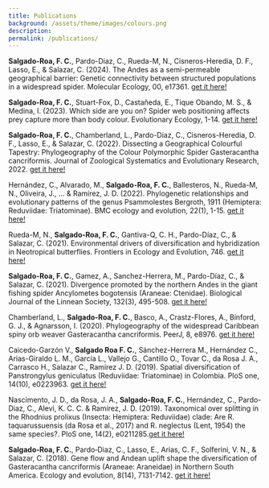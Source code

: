 ```yaml
---
title: Publications
background: /assets/theme/images/colours.png
description: 
permalink: /publications/
---
```


**Salgado-Roa, F. C.**, Pardo-Diaz, C., Rueda-M, N., Cisneros-Heredia, D. F., Lasso, E., & Salazar, C. (2024). The Andes as a semi-permeable geographical barrier: Genetic connectivity between structured populations in a widespread spider. Molecular Ecology, 00, e17361. [get it here!]() 

**Salgado-Roa, F. C.**, Stuart-Fox, D., Castañeda, E., Tique Obando, M. S., & Medina, I. (2023). Which side are you on? Spider web positioning affects prey capture more than body colour. Evolutionary Ecology, 1-14. [get it here!]()

**Salgado-Roa, F. C.**, Chamberland, L., Pardo-Diaz, C., Cisneros-Heredia, D. F., Lasso, E., & Salazar, C. (2022). Dissecting a Geographical Colourful Tapestry: Phylogeography of the Colour Polymorphic Spider Gasteracantha cancriformis. Journal of Zoological Systematics and Evolutionary Research, 2022. [get it here!]()

Hernández, C., Alvarado, M., **Salgado-Roa, F. C.**, Ballesteros, N., Rueda-M, N., Oliveira, J., ... & Ramírez, J. D. (2022). Phylogenetic relationships and evolutionary patterns of the genus Psammolestes Bergroth, 1911 (Hemiptera: Reduviidae: Triatominae). BMC ecology and evolution, 22(1), 1-15. [get it here!]()

Rueda-M, N., **Salgado-Roa, F. C.**, Gantiva-Q, C. H., Pardo-Díaz, C., & Salazar, C. (2021). Environmental drivers of diversification and hybridization in Neotropical butterflies. Frontiers in Ecology and Evolution, 746. [get it here!]()

**Salgado-Roa, F. C.**, Gamez, A., Sanchez-Herrera, M., Pardo-Díaz, C., & Salazar, C. (2021). Divergence promoted by the northern Andes in the giant fishing spider Ancylometes bogotensis (Araneae: Ctenidae). Biological Journal of the Linnean Society, 132(3), 495-508. [get it here!]()

Chamberland, L., **Salgado-Roa, F. C.**, Basco, A., Crastz-Flores, A., Binford, G. J., & Agnarsson, I. (2020). Phylogeography of the widespread Caribbean spiny orb weaver Gasteracantha cancriformis. PeerJ, 8, e8976. [get it here!]()

Caicedo-Garzón V., **Salgado Roa F. C.**, Sánchez-Herrera M., Hernández C., Arias-Giraldo L. M., García L., Vallejo G., Cantillo O., Tovar C., da Rosa J. A., Carrasco H., Salazar C., Ramírez J. D. (2019). Spatial diversification of Panstrongylus geniculatus (Reduviidae: Triatominae) in Colombia. PloS one, 14(10), e0223963. [get it here!]()

Nascimento, J. D., da Rosa, J. A., **Salgado-Roa, F. C.**, Hernández, C., Pardo-Diaz, C., Alevi, K. C. C. & Ramírez, J. D. (2019). Taxonomical over splitting in the Rhodnius prolixus (Insecta: Hemiptera: Reduviidae) clade: Are R. taquarussuensis (da Rosa et al., 2017) and R. neglectus (Lent, 1954) the same species?. PloS one, 14(2), e0211285.[get it here!]() 

**Salgado‐Roa, F. C.**, Pardo‐Diaz, C., Lasso, E., Arias, C. F., Solferini, V. N., & Salazar, C. (2018). Gene flow and Andean uplift shape the diversification of Gasteracantha cancriformis (Araneae: Araneidae) in Northern South America. Ecology and evolution, 8(14), 7131-7142. [get it here!]()

